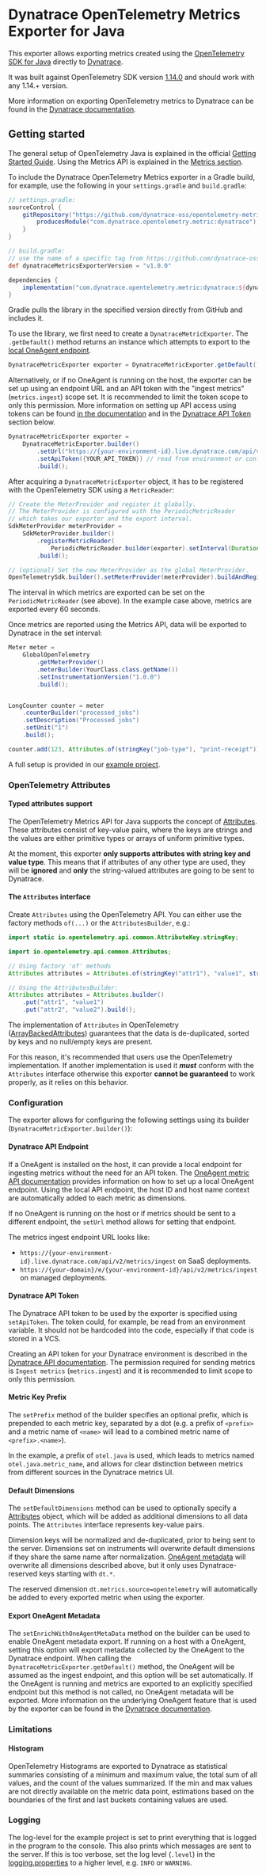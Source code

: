 # Dynatrace OpenTelemetry Metrics Exporter for Java

This exporter allows exporting metrics created using the [OpenTelemetry SDK for Java](https://github.com/open-telemetry/opentelemetry-java) directly to [Dynatrace](https://www.dynatrace.com).

It was built against OpenTelemetry SDK version [1.14.0](https://github.com/open-telemetry/opentelemetry-java/releases/tag/v1.14.0) and should work with any 1.14.+ version.

More information on exporting OpenTelemetry metrics to Dynatrace can be found in the
[Dynatrace documentation](https://www.dynatrace.com/support/help/shortlink/opentelemetry-metrics).

## Getting started

The general setup of OpenTelemetry Java is explained in the official [Getting Started Guide](https://opentelemetry.io/docs/java/manual_instrumentation/).
Using the Metrics API is explained in the [Metrics section](https://opentelemetry.io/docs/java/manual_instrumentation/#metrics).

To include the Dynatrace OpenTelemetry Metrics exporter in a Gradle build, for example, use the following in your `settings.gradle` and `build.gradle`:

```groovy
// settings.gradle:
sourceControl {
    gitRepository("https://github.com/dynatrace-oss/opentelemetry-metric-java.git") {
        producesModule("com.dynatrace.opentelemetry.metric:dynatrace")
    }
}

// build.gradle:
// use the name of a specific tag from https://github.com/dynatrace-oss/opentelemetry-metric-java/tags
def dynatraceMetricsExporterVersion = "v1.0.0"

dependencies {
    implementation("com.dynatrace.opentelemetry.metric:dynatrace:${dynatraceMetricsExporterVersion}")
}
```

Gradle pulls the library in the specified version directly from GitHub and includes it.

To use the library, we first need to create a `DynatraceMetricExporter`.
The `.getDefault()` method returns an instance which attempts to export to the [local OneAgent endpoint](https://www.dynatrace.com/support/help/how-to-use-dynatrace/metrics/metric-ingestion/ingestion-methods/local-api/).

```java
DynatraceMetricExporter exporter = DynatraceMetricExporter.getDefault();
```

Alternatively, or if no OneAgent is running on the host, the exporter can be set up using an endpoint URL and an API token with the "ingest metrics" (`metrics.ingest`) scope set.
It is recommended to limit the token scope to only this permission.
More information on setting up API access using tokens can be found [in the documentation](https://www.dynatrace.com/support/help/dynatrace-api/basics/dynatrace-api-authentication/) and in the [Dynatrace API Token](#dynatrace-api-token) section below.

```java
DynatraceMetricExporter exporter =
    DynatraceMetricExporter.builder()
        .setUrl("https://{your-environment-id}.live.dynatrace.com/api/v2/metrics/ingest")
        .setApiToken({YOUR_API_TOKEN}) // read from environment or config
        .build();
```

After acquiring a `DynatraceMetricExporter` object, it has to be registered with the OpenTelemetry SDK using a `MetricReader`:

```java
// Create the MeterProvider and register it globally. 
// The MeterProvider is configured with the PeriodicMetricReader
// which takes our exporter and the export interval.
SdkMeterProvider meterProvider =
    SdkMeterProvider.builder()
        .registerMetricReader(
            PeriodicMetricReader.builder(exporter).setInterval(Duration.ofSeconds(60)).build())
        .build();

// (optional) Set the new MeterProvider as the global MeterProvider.
OpenTelemetrySdk.builder().setMeterProvider(meterProvider).buildAndRegisterGlobal();
```

The interval in which metrics are exported can be set on the `PeriodicMetricReader` (see above).
In the example case above, metrics are exported every 60 seconds.

Once metrics are reported using the Metrics API, data will be exported to Dynatrace in the set interval:

```java
Meter meter =
    GlobalOpenTelemetry
        .getMeterProvider()
        .meterBuilder(YourClass.class.getName())
        .setInstrumentationVersion("1.0.0")
        .build();


LongCounter counter = meter
    .counterBuilder("processed_jobs")
    .setDescription("Processed jobs")
    .setUnit("1")
    .build();

counter.add(123, Attributes.of(stringKey("job-type"), "print-receipt"));
```

A full setup is provided in our [example project](example/src/main/java/com/dynatrace/opentelemetry/metric/example/DynatraceExporterExample.java).

### OpenTelemetry Attributes

#### Typed attributes support

The OpenTelemetry Metrics API for Java supports the concept of [Attributes]( https://github.com/open-telemetry/opentelemetry-specification/blob/main/specification/common/common.md#attributes).
These attributes consist of key-value pairs, where the keys are strings and the values are either primitive types or arrays of uniform primitive types.

At the moment, this exporter **only supports attributes with string key and value type**.
This means that if attributes of any other type are used, they will be **ignored** and **only** the string-valued attributes are going to be sent to Dynatrace.

#### The `Attributes` interface

Create `Attributes` using the OpenTelemetry API.
You can either use the factory methods `of(...)` or the `AttributesBuilder`, e.g.:

```java
import static io.opentelemetry.api.common.AttributeKey.stringKey;

import io.opentelemetry.api.common.Attributes;

// Using factory 'of' methods
Attributes attributes = Attributes.of(stringKey("attr1"), "value1", stringKey("attr2"), "value2");

// Using the AttributesBuilder:
Attributes attributes = Attributes.builder()
    .put("attr1", "value1")
    .put("attr2", "value2").build();
```

The implementation of `Attributes` in OpenTelemetry ([ArrayBackedAttributes](https://github.com/open-telemetry/opentelemetry-java/blob/main/api/all/src/main/java/io/opentelemetry/api/common/ArrayBackedAttributes.java)) guarantees that the data is de-duplicated, sorted by keys and no null/empty keys are present.

For this reason, it's recommended that users use the OpenTelemetry implementation.
If another implementation is used it **_must_** conform with the `Attributes` interface otherwise this exporter **cannot be guaranteed** to work properly, as it relies on this behavior.

### Configuration

The exporter allows for configuring the following settings using its builder (`DynatraceMetricExporter.builder()`):

#### Dynatrace API Endpoint

If a OneAgent is installed on the host, it can provide a local endpoint for ingesting metrics without the need for an API token.
The [OneAgent metric API documentation](https://www.dynatrace.com/support/help/how-to-use-dynatrace/metrics/metric-ingestion/ingestion-methods/local-api/) provides information on how to set up a local OneAgent endpoint.
Using the local API endpoint, the host ID and host name context are automatically added to each metric as dimensions.

If no OneAgent is running on the host or if metrics should be sent to a different endpoint, the `setUrl` method allows for setting that endpoint.

The metrics ingest endpoint URL looks like:

- `https://{your-environment-id}.live.dynatrace.com/api/v2/metrics/ingest`
  on SaaS deployments.
- `https://{your-domain}/e/{your-environment-id}/api/v2/metrics/ingest`
  on managed deployments.

#### Dynatrace API Token

The Dynatrace API token to be used by the exporter is specified using `setApiToken`.
The token could, for example, be read from an environment variable.
It should not be hardcoded into the code, especially if that code is stored in a VCS.

Creating an API token for your Dynatrace environment is described in the [Dynatrace API documentation](https://www.dynatrace.com/support/help/dynatrace-api/basics/dynatrace-api-authentication/).
The permission required for sending metrics is `Ingest metrics` (`metrics.ingest`) and it is recommended to limit scope to only this permission.

#### Metric Key Prefix

The `setPrefix` method of the builder specifies an optional prefix, which is prepended to each metric key, separated by a dot (e.g. a prefix of `<prefix>` and a metric name of `<name>` will lead to a combined metric name of `<prefix>.<name>`).

In the example, a prefix of `otel.java` is used, which leads to metrics named `otel.java.metric_name`, and allows for clear distinction between metrics from different sources in the Dynatrace metrics UI.

#### Default Dimensions

The `setDefaultDimensions` method can be used to optionally specify a [Attributes](https://github.com/open-telemetry/opentelemetry-java/blob/main/api/all/src/main/java/io/opentelemetry/api/common/Attributes.java) object, which will be added as additional dimensions to all data points.
The `Attributes` interface represents key-value pairs.

Dimension keys will be normalized and de-duplicated, prior to being sent to the server.
Dimensions set on instruments will overwrite default dimensions if they share the same name after normalization.
[OneAgent metadata](#export-oneagent-metadata) will overwrite all dimensions described above, but it only uses Dynatrace-reserved keys starting with `dt.*`.

The reserved dimension `dt.metrics.source=opentelemetry` will automatically be added to every exported metric when using the exporter.

#### Export OneAgent Metadata

The `setEnrichWithOneAgentMetaData` method on the builder can be used to enable OneAgent metadata export.
If running on a host with a OneAgent, setting this option will export metadata collected by the OneAgent to the Dynatrace endpoint.
When calling the `DynatraceMetricExporter.getDefault()` method, the OneAgent will be assumed as the ingest endpoint, and this option will be set automatically.
If the OneAgent is running and metrics are exported to an explicitly specified endpoint but this method is not called, no OneAgent metadata will be exported.
More information on the underlying OneAgent feature that is used by the exporter can be found in
the [Dynatrace documentation](https://www.dynatrace.com/support/help/how-to-use-dynatrace/metrics/metric-ingestion/ingestion-methods/enrich-metrics/).

### Limitations

#### Histogram
OpenTelemetry Histograms are exported to Dynatrace as statistical summaries consisting of a minimum and maximum value, the total sum of all values, and the count of the values summarized. If the min and max values are not directly available on the metric data point, estimations based on the boundaries of the first and last buckets containing values are used.

### Logging

The log-level for the example project is set to print everything that is logged in the program to the console.
This also prints which messages are sent to the server.
If this is too verbose, set the log level (`.level`) in the [logging.properties](example/src/main/resources/logging.properties) to a higher level, e.g. `INFO` or `WARNING`.
